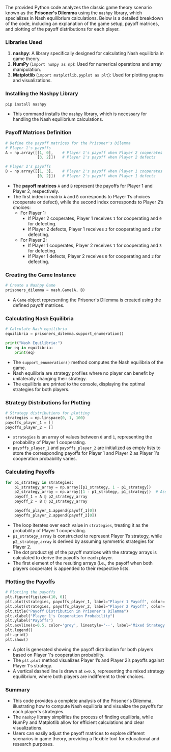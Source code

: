 The provided Python code analyzes the classic game theory scenario known as the **Prisoner's Dilemma** using the `nashpy` library, which specializes in Nash equilibrium calculations. Below is a detailed breakdown of the code, including an explanation of the game setup, payoff matrices, and plotting of the payoff distributions for each player.

### Libraries Used
1. **nashpy**: A library specifically designed for calculating Nash equilibria in game theory.
2. **NumPy** (`import numpy as np`): Used for numerical operations and array manipulation.
3. **Matplotlib** (`import matplotlib.pyplot as plt`): Used for plotting graphs and visualizations.

### Installing the Nashpy Library
```python
pip install nashpy
```
- This command installs the `nashpy` library, which is necessary for handling the Nash equilibrium calculations.

### Payoff Matrices Definition
```python
# Define the payoff matrices for the Prisoner's Dilemma
# Player 1's payoffs
A = np.array([[1, 0],    # Player 1's payoff when Player 2 cooperates
              [3, 2]])   # Player 1's payoff when Player 2 defects

# Player 2's payoffs
B = np.array([[1, 3],    # Player 2's payoff when Player 1 cooperates
              [0, 2]])   # Player 2's payoff when Player 1 defects
```
- The **payoff matrices** `A` and `B` represent the payoffs for Player 1 and Player 2, respectively.
- The first index in matrix `A` and `B` corresponds to Player 1’s choices (cooperate or defect), while the second index corresponds to Player 2’s choices:
  - For Player 1:
    - If Player 2 cooperates, Player 1 receives `1` for cooperating and `0` for defecting.
    - If Player 2 defects, Player 1 receives `3` for cooperating and `2` for defecting.
  - For Player 2:
    - If Player 1 cooperates, Player 2 receives `1` for cooperating and `3` for defecting.
    - If Player 1 defects, Player 2 receives `0` for cooperating and `2` for defecting.

### Creating the Game Instance
```python
# Create a Nashpy Game
prisoners_dilemma = nash.Game(A, B)
```
- A `Game` object representing the Prisoner's Dilemma is created using the defined payoff matrices.

### Calculating Nash Equilibria
```python
# Calculate Nash equilibria
equilibria = prisoners_dilemma.support_enumeration()

print("Nash Equilibria:")
for eq in equilibria:
    print(eq)
```
- The `support_enumeration()` method computes the Nash equilibria of the game.
- Nash equilibria are strategy profiles where no player can benefit by unilaterally changing their strategy.
- The equilibria are printed to the console, displaying the optimal strategies for both players.

### Strategy Distributions for Plotting
```python
# Strategy distributions for plotting
strategies = np.linspace(0, 1, 100)
payoffs_player_1 = []
payoffs_player_2 = []
```
- `strategies` is an array of values between `0` and `1`, representing the probability of Player 1 cooperating.
- `payoffs_player_1` and `payoffs_player_2` are initialized as empty lists to store the corresponding payoffs for Player 1 and Player 2 as Player 1's cooperation probability varies.

### Calculating Payoffs
```python
for p1_strategy in strategies:
    p1_strategy_array = np.array([p1_strategy, 1 - p1_strategy])
    p2_strategy_array = np.array([1 - p1_strategy, p1_strategy])  # Assume symmetric strategies
    payoff_1 = A @ p2_strategy_array
    payoff_2 = B @ p2_strategy_array

    payoffs_player_1.append(payoff_1[0])
    payoffs_player_2.append(payoff_2[0])
```
- The loop iterates over each value in `strategies`, treating it as the probability of Player 1 cooperating.
- `p1_strategy_array` is constructed to represent Player 1’s strategy, while `p2_strategy_array` is derived by assuming symmetric strategies for Player 2.
- The dot product (`@`) of the payoff matrices with the strategy arrays is calculated to derive the payoffs for each player.
- The first element of the resulting arrays (i.e., the payoff when both players cooperate) is appended to their respective lists.

### Plotting the Payoffs
```python
# Plotting the payoffs
plt.figure(figsize=(10, 6))
plt.plot(strategies, payoffs_player_1, label="Player 1 Payoff", color='blue')
plt.plot(strategies, payoffs_player_2, label="Player 2 Payoff", color='orange')
plt.title("Payoff Distribution in Prisoner's Dilemma")
plt.xlabel("Player 1's Cooperation Probability")
plt.ylabel("Payoffs")
plt.axvline(x=0.5, color='grey', linestyle='--', label='Mixed Strategy Equilibrium')
plt.legend()
plt.grid()
plt.show()
```
- A plot is generated showing the payoff distribution for both players based on Player 1's cooperation probability.
- The `plt.plot` method visualizes Player 1’s and Player 2’s payoffs against Player 1's strategy.
- A vertical dashed line is drawn at `x=0.5`, representing the mixed strategy equilibrium, where both players are indifferent to their choices.

### Summary
- This code provides a complete analysis of the Prisoner's Dilemma, illustrating how to compute Nash equilibria and visualize the payoffs for each player's strategies.
- The `nashpy` library simplifies the process of finding equilibria, while NumPy and Matplotlib allow for efficient calculations and clear visualizations.
- Users can easily adjust the payoff matrices to explore different scenarios in game theory, providing a flexible tool for educational and research purposes.
